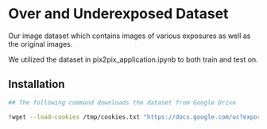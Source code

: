 # Over and Underexposed Dataset

Our image dataset which contains images of various exposures as well as the original images.

We utilized the dataset in pix2pix_application.ipynb to both train and test on.

## Installation
```bash
## The following command downloads the dataset from Google Drive

!wget --load-cookies /tmp/cookies.txt "https://docs.google.com/uc?export=download&confirm=$(wget --quiet --save-cookies /tmp/cookies.txt --keep-session-cookies --no-check-certificate 'https://docs.google.com/uc?export=download&id=14CkA9OldSeL5dgzyzT6jRfT3I4jpvWHD' -O- | sed -rn 's/.*confirm=([0-9A-Za-z_]+).*/\1\n/p')&id=14CkA9OldSeL5dgzyzT6jRfT3I4jpvWHD" -O overexposed && rm -rf /tmp/cookies.txt
```
